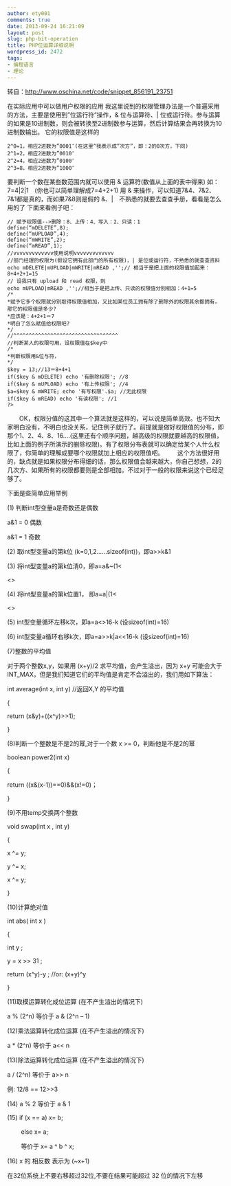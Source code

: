 ```yaml
---
author: ety001
comments: true
date: 2013-09-24 16:21:09
layout: post
slug: php-bit-operation
title: PHP位运算详细说明
wordpress_id: 2472
tags:
- 编程语言
- 理论
---
```


转自：<a href="http://www.oschina.net/code/snippet_856191_23751">http://www.oschina.net/code/snippet_856191_23751</a>

在实际应用中可以做用户权限的应用
我这里说到的权限管理办法是一个普遍采用的方法，主要是使用到”位运行符”操作，& 位与运算符、| 位或运行符。参与运算的如果是10进制数，则会被转换至2进制数参与运算，然后计算结果会再转换为10进制数输出。
它的权限值是这样的

```
2^0=1，相应2进数为”0001″(在这里^我表示成”次方”，即：2的0次方，下同)
2^1=2，相应2进数为”0010″
2^2=4，相应2进数为”0100″
2^3=8，相应2进数为”1000″
```

要判断一个数在某些数范围内就可以使用 & 运算符(数值从上面的表中得来)
如：7=4|2|1　(你也可以简单理解成7=4+2+1)
用 & 来操作，可以知道7&4、7&2、7&1都是真的，而如果7&8则是假的
&、|　不熟悉的就要去查查手册，看看是怎么用的了
下面来看例子吧：

```
// 赋予权限值-->删除：8、上传：4、写入：2、只读：1
define(“mDELETE”,8);
define(“mUPLOAD”,4);
define(“mWRITE”,2);
define(“mREAD”,1);
//vvvvvvvvvvvvv使用说明vvvvvvvvvvvvv
//部门经理的权限为(假设它拥有此部门的所有权限)，| 是位或运行符，不熟悉的就查查资料
echo mDELETE|mUPLOAD|mWRITE|mREAD ,'';// 相当于是把上面的权限值加起来：8+4+2+1=15
// 设我只有 upload 和 read 权限，则
echo mUPLOAD|mREAD ,'';//相当于是把上传、只读的权限值分别相加：4+1=5
/*
*赋予它多个权限就分别取得权限值相加，又比如某位员工拥有除了删除外的权限其余都拥有，那它的权限值是多少?
*应该是：4+2+1＝7
*明白了怎么赋值给权限吧?
*/
//^^^^^^^^^^^^^^^^^^^^^^^^^^^^^^^^^^
//判断某人的权限可用，设权限值在$key中
/*
*判断权限用&位与符，
*/
$key = 13;//13＝8+4+1
if($key & mDELETE) echo '有删除权限'; //8
if($key & mUPLOAD) echo '有上传权限'; //4
$a=$key & mWRITE; echo '有写权限'.$a; //无此权限
if($key & mREAD) echo '有读权限'; //1
?>
```

　　OK，权限分值的这其中一个算法就是这样的，可以说是简单高效。也不知大家明白没有，不明白也没关系，记住例子就行了。前提就是做好权限值的分布，即那个1、2、4、8、16….(这里还有个顺序问题，越高级的权限就要越高的权限值，比如上面的例子所演示的删除权限)。有了权限分布表就可以确定给某个人什么权限了，你简单的理解成要哪个权限就加上相应的权限值吧。
　　这个方法很好用的，缺点就是如果权限分布得细的话，那么权限值会越来越大，你自己想想，2的几次方、如果所有的权限都要则是全部相加。不过对于一般的权限来说这个已经足够了。

下面是些简单应用举例

(1) 判断int型变量a是奇数还是偶数

a&1 = 0 偶数

a&1 = 1 奇数

(2) 取int型变量a的第k位 (k=0,1,2……sizeof(int))，即a>>k&1

(3) 将int型变量a的第k位清0，即a=a&~(1<

<>

(4) 将int型变量a的第k位置1， 即a=a|(1<

<>

(5) int型变量循环左移k次，即a=a<>16-k (设sizeof(int)=16)

(6) int型变量a循环右移k次，即a=a>>k|a<<16-k (设sizeof(int)=16)

(7)整数的平均值

对于两个整数x,y，如果用 (x+y)/2 求平均值，会产生溢出，因为 x+y 可能会大于INT_MAX，但是我们知道它们的平均值是肯定不会溢出的，我们用如下算法：

int average(int x, int y) //返回X,Y 的平均值

{

return (x&y)+((x^y)>>1);

}

(8)判断一个整数是不是2的幂,对于一个数 x >= 0，判断他是不是2的幂

boolean power2(int x)

{

return ((x&(x-1))==0)&&(x!=0)；

}

(9)不用temp交换两个整数

void swap(int x , int y)

{

x ^= y;

y ^= x;

x ^= y;

}

(10)计算绝对值

int abs( int x )

{

int y ;

y = x >> 31 ;

return (x^y)-y ; //or: (x+y)^y

}

(11)取模运算转化成位运算 (在不产生溢出的情况下)

a % (2^n) 等价于 a & (2^n – 1)

(12)乘法运算转化成位运算 (在不产生溢出的情况下)

a * (2^n) 等价于 a<< n

(13)除法运算转化成位运算 (在不产生溢出的情况下)

a / (2^n) 等价于 a>> n

例: 12/8 == 12>>3

(14) a % 2 等价于 a & 1

(15) if (x == a) x= b;

　　 else x= a;

　　 等价于 x= a ^ b ^ x;

(16) x 的 相反数 表示为 (~x+1)

在32位系统上不要右移超过32位,不要在结果可能超过 32 位的情况下左移

